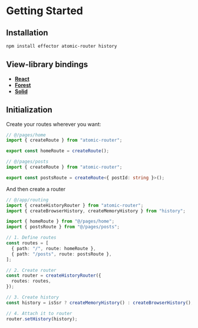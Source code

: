 # Getting Started

## Installation

```bash
npm install effector atomic-router history
```

## View-library bindings

- [**React**](/views/react)
- [**Forest**](/views/forest)
- [**Solid**](/views/solid)

## Initialization

Create your routes wherever you want:

```ts
// @/pages/home
import { createRoute } from "atomic-router";

export const homeRoute = createRoute();

// @/pages/posts
import { createRoute } from "atomic-router";

export const postsRoute = createRoute<{ postId: string }>();
```

And then create a router

```ts
// @/app/routing
import { createHistoryRouter } from "atomic-router";
import { createBrowserHistory, createMemoryHistory } from "history";

import { homeRoute } from "@/pages/home";
import { postsRoute } from "@/pages/posts";

// 1. Define routes
const routes = [
  { path: "/", route: homeRoute },
  { path: "/posts", route: postsRoute },
];

// 2. Create router
const router = createHistoryRouter({
  routes: routes,
});

// 3. Create history
const history = isSsr ? createMemoryHistory() : createBrowserHistory();

// 4. Attach it to router
router.setHistory(history);
```
